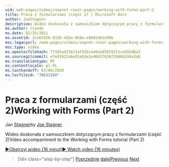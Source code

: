 ```yaml
---
uid: web-pages/videos/aspnet-razor-pages/working-with-forms-part-2
title: Praca z formularzami (część 2) | Microsoft Docs
author: JoeStagner
description: Wideo doskonała z samouczkiem dotyczącym pracy z formularzami (część 2)
ms.author: riande
ms.date: 02/25/2011
ms.assetid: 2ceb5926-8326-41ba-858e-e86924b2e99b
msc.legacyurl: /web-pages/videos/aspnet-razor-pages/working-with-forms-part-2
msc.type: video
ms.openlocfilehash: 77101ad31b11af42bcee6da858f0211ced1bd8a3
ms.sourcegitcommit: e7e91932a6e91a63e2e46417626f39d6b244a3ab
ms.translationtype: MT
ms.contentlocale: pl-PL
ms.lasthandoff: 03/06/2020
ms.locfileid: "78633288"
---
```

# <a name="working-with-forms-part-2"></a><span data-ttu-id="d9e1a-103">Praca z formularzami (część 2)</span><span class="sxs-lookup"><span data-stu-id="d9e1a-103">Working with Forms (Part 2)</span></span>

<span data-ttu-id="d9e1a-104">Jan [Stagner](https://github.com/JoeStagner)</span><span class="sxs-lookup"><span data-stu-id="d9e1a-104">by [Joe Stagner](https://github.com/JoeStagner)</span></span>

<span data-ttu-id="d9e1a-105">Wideo doskonała z samouczkiem dotyczącym pracy z formularzami (część 2)</span><span class="sxs-lookup"><span data-stu-id="d9e1a-105">Video accompaniment to the Working with Forms tutorial (Part 2)</span></span>

<span data-ttu-id="d9e1a-106">[&#9654;Obejrzyj wideo (16 minut)](https://channel9.msdn.com/Blogs/ASP-NET-Site-Videos/working-with-forms-(part-2))</span><span class="sxs-lookup"><span data-stu-id="d9e1a-106">[&#9654; Watch video (16 minutes)](https://channel9.msdn.com/Blogs/ASP-NET-Site-Videos/working-with-forms-(part-2))</span></span>

> [!div class="step-by-step"]
> <span data-ttu-id="d9e1a-107">[Poprzednie](working-with-forms-part-1.md)
> [dalej](working-with-data-part-1.md)</span><span class="sxs-lookup"><span data-stu-id="d9e1a-107">[Previous](working-with-forms-part-1.md)
[Next](working-with-data-part-1.md)</span></span>
